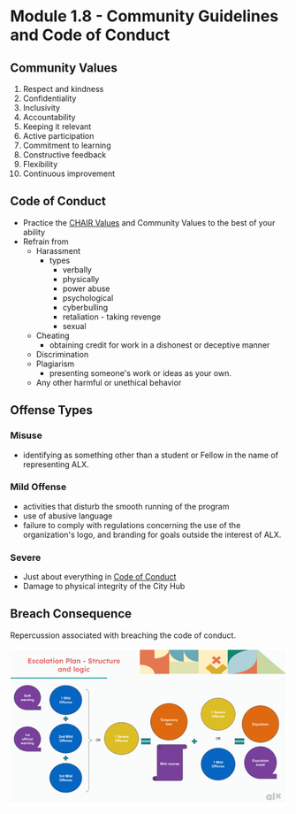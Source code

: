 # Module 1.8 - Community Guidelines and Code of Conduct

## Community Values

1. Respect and kindness
2. Confidentiality
3. Inclusivity
4. Accountability
5. Keeping it relevant
6. Active participation
7. Commitment to learning
8. Constructive feedback
9. Flexibility
10. Continuous improvement

## Code of Conduct

- Practice the [CHAIR Values](1.7-karibu-core-values.md#alx-chair-values) and Community Values to the best of your ability
- Refrain from
  - Harassment
    - types
      - verbally
      - physically
      - power abuse
      - psychological
      - cyberbulling
      - retaliation - taking revenge
      - sexual
  - Cheating
    - obtaining credit for work in a dishonest or deceptive manner
  - Discrimination
  - Plagiarism
    - presenting someone's work or ideas as your own.
  - Any other harmful or unethical behavior

## Offense Types

### Misuse

- identifying as something other than a student or Fellow in the name of representing ALX.

### Mild Offense

- activities that disturb the smooth running of the program
- use of abusive language
- failure to comply with regulations concerning the use of the organization's logo, and branding for goals outside the interest of ALX.

### Severe

- Just about everything in [Code of Conduct](#code-of-conduct)
- Damage to physical integrity of the City Hub

## Breach Consequence

Repercussion associated with breaching the code of conduct.

![Breach consequence chart](screenshots/breach-consequences.png)
